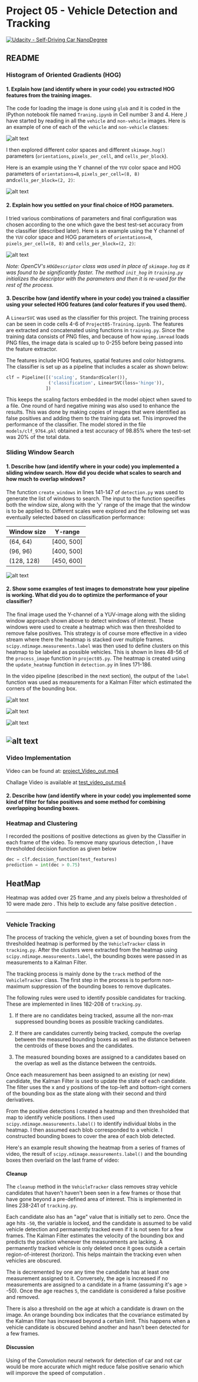 # Project 05 - Vehicle Detection and Tracking
[![Udacity - Self-Driving Car NanoDegree](https://s3.amazonaws.com/udacity-sdc/github/shield-carnd.svg)](http://www.udacity.com/drive)

## README

[//]: # (Image References)
[image1]: ./output_images/car_not_car.png
[image2]: ./output_images/hogoutput.png
[image3]: ./output_images/sliding_windows.png
[image4]: ./output_images/sliding_window.jpg
[image5]: ./output_images/bboxes_and_heat.png
[image6]: ./output_images/labels_map.png
[image7]: ./output_images/output_bboxes.png
[image8]: ./output_images/out0.png
[image9]: ./output_images/out1.png
[image10]: ./output_images/out2.png
[image11]: ./output_images/out3.png
[video1]: ./project_video.mp4


### Histogram of Oriented Gradients (HOG)

#### 1. Explain how (and identify where in your code) you extracted HOG features from the training images.

The code for  loading the image is done using `glob` and it is coded in the IPython notebook file named `Traning.ipynb` in Cell number 3 and 4.
Here ,I have started by reading in all the `vehicle` and `non-vehicle` images.  Here is an example of one of each of the `vehicle` and `non-vehicle` classes:

![alt text][image1]

I then explored different color spaces and different `skimage.hog()` parameters (`orientations`, `pixels_per_cell`, and `cells_per_block`).  

 Here is an example using the Y channel of the `YUV` color space and HOG parameters of `orientations=8`, `pixels_per_cell=(8, 8)` and`cells_per_block=(2, 2)`:


![alt text][image2]

#### 2. Explain how you settled on your final choice of HOG parameters.

I tried various combinations of parameters and final configuration was chosen according to the one which gave the best test-set accuracy from the classifier (described later). Here is an example using the Y channel of the `YUV` color space and HOG parameters of `orientations=8`, `pixels_per_cell=(8, 8)` and `cells_per_block=(2, 2)`:

![alt text][image8]

*Note: OpenCV's `HOGDescriptor` class was used in place of `skimage.hog` as it was found to be significantly faster. The method `init_hog` in `training.py` initializes the descriptor with the parameters and then it is re-used for the rest of the process.*

#### 3. Describe how (and identify where in your code) you trained a classifier using your selected HOG features (and color features if you used them).

A `LinearSVC` was used as the classifier for this project. The training process can be seen in code cells 4-6 of `Project05-Training.ipynb`. The features are extracted and concatenated using functions in `training.py`. Since the training data consists of PNG files, and because of how `mpimg.imread` loads PNG files, the image data is scaled up to 0-255 before being passed into the feature extractor.

The features include HOG features, spatial features and color histograms. The classifier is set up as a pipeline that includes a scaler as shown below:

```python
clf = Pipeline([('scaling', StandardScaler()),
                ('classification', LinearSVC(loss='hinge')),
               ])
```
This keeps the scaling factors embedded in the model object when saved to a file. One round of hard negative mining was also used to enhance the results. This was done by making copies of images that were identified as false positives and adding them to the training data set. This improved the performance of the classifier. The model stored in the file `models/clf_9764.pkl` obtained a test accuracy of 98.85% where the test-set was 20% of the total data.
### Sliding Window Search

#### 1. Describe how (and identify where in your code) you implemented a sliding window search.  How did you decide what scales to search and how much to overlap windows?

The function `create_windows` in lines 141-147 of `detection.py` was used to generate the list of windows to search. The input to the function specifies both the window size, along with the 'y' range of the image that the window is to be applied to. Different scales were explored and the following set was eventually selected based on classification performance:

| Window size | Y-range     |
|-------------|-------------|
| (64, 64)    | [400, 500]  |
| (96, 96)    | [400, 500]  |
| (128, 128)  | [450, 600] |

![alt text][image3]
#### 2. Show some examples of test images to demonstrate how your pipeline is working.  What did you do to optimize the performance of your classifier?

The final image used the Y-channel of a YUV-image along with the sliding window approach shown above to detect windows of interest. These windows were used to create a heatmap which was then thresholded to remove false positives. This strategy is of course more effective in a video stream where there the heatmap is stacked over multiple frames. `scipy.ndimage.measurements.label` was then used to define clusters on this heatmap to be labeled as possible vehicles. This is shown in lines 48-56 of the  `process_image` function in `project05.py`. The heatmap is created using the `update_heatmap` function in `detection.py` in lines 171-186.

In the video pipeline (described in the next section), the output of the `label` function was used as measurements for a Kalman Filter which estimated the corners of the bounding box.

![alt text][image8]

![alt text][image10]

![alt text][image11]

![alt text][image9]
---

### Video Implementation

Video can  be found at:  [project_Video_out.mp4](project_Video_out.mp4)

Challage Video is available at  [test_video_out.mp4](./Output/test_video_out.mp4)

#### 2. Describe how (and identify where in your code) you implemented some kind of filter for false positives and some method for combining overlapping bounding boxes.


### Heatmap and Clustering 
I recorded the positions of positive detections as given by the Classifier in each frame of the video. To remove many spurious detection , I have thresholded decision function as given below 
```python
dec = clf.decision_function(test_features)
prediction = int(dec > 0.75)
```

## HeatMap 
Heatmap was added over 25 frame ,and any pixels below a thresholded of 10 were made zero . This help to exclude any false positive detection .

---
### Vehicle Tracking 

The process of tracking the vehicle, given a set of bounding boxes from the thresholded heatmap is performed by the `VehicleTracker` class in `tracking.py`. After the clusters were extracted from the heatmap using `scipy.ndimage.measurements.label`, the bounding boxes were passed in as measurements to a Kalman Filter.

The tracking process is mainly done by the `track` method of the `VehicleTracker` class. The first step in the process is to perform non-maximum suppression of the bounding boxes to remove duplicates.

The following rules were used to identify possible candidates for tracking. These are implemented in lines 182-208 of `tracking.py`.

1. If there are no candidates being tracked, assume all the non-max suppressed bounding boxes as possible tracking candidates.

2. If there are candidates currently being tracked, compute the overlap between the measured bounding boxes as well as the distance between the centroids of these boxes and the candidates.

3. The measured bounding boxes are assigned to a candidates based on the overlap as well as the distance between the centroids.

Once each measurement has been assigned to an existing (or new) candidate, the Kalman Filter is used to update the state of each candidate. The filter uses the x and y positions of the top-left and bottom-right corners of the bounding box as the state along with their second and third derivatives.


 From the positive detections I created a heatmap and then thresholded that map to identify vehicle positions.  I then used `scipy.ndimage.measurements.label()` to identify individual blobs in the heatmap.  I then assumed each blob corresponded to a vehicle.  I constructed bounding boxes to cover the area of each blob detected.  

Here's an example result showing the heatmap from a series of frames of video, the result of `scipy.ndimage.measurements.label()` and the bounding boxes then overlaid on the last frame of video:

#### Cleanup

The `cleanup` method in the `VehicleTracker` class removes stray vehicle candidates that haven't haven't been seen in a few frames or those that have gone beyond a pre-defined area of interest. This is implemented in lines 238-241 of `tracking.py`.

Each candidate also has an "age" value that is initially set to zero. Once the age hits `-50`, the variable is locked, and the  candidate is assumed to be valid vehicle detection and permanently tracked even if it is not seen for a few frames. The Kalman Filter estimates the velocity of the bounding box and predicts the position whenever the measurements are lacking. A permanently tracked vehicle is only deleted once it goes outside a certain region-of-interest (horizon). This helps maintain the tracking even when vehicles are obscured.

The is decremented by one any time the candidate has at least one measurement assigned to it. Conversely, the age is increased if no measurements are assigned to a candidate in a frame (assuming it's age > -50). Once the age reaches `5`, the candidate is considered a false positive and removed.

There is also a threshold on the age at which a candidate is drawn on the image. An orange bounding box indicates that the covariance estimated by the Kalman filter has increased beyond a certain limit. This happens when a vehicle candidate is obscured behind another and hasn't been detected for a few frames.

#### Discussion

Using of the Convolution neural network for detection of car and not car would be more accurate which might reduce false positive senario which will imporove the speed of computation .
  

